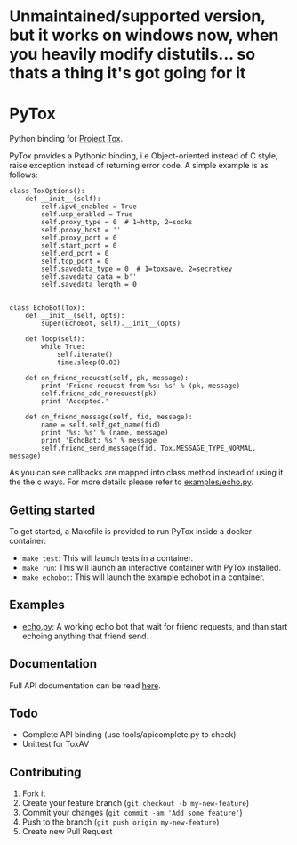 # Unmaintained/supported version, but it works on windows now, when you heavily modify distutils... so thats a thing it's got going for it

# PyTox

Python binding for [Project Tox](https://github.com/TokTok/c-toxcore).


PyTox provides a Pythonic binding, i.e Object-oriented instead of C
style, raise exception instead of returning error code. A simple example
is as follows:

``` sourceCode python
class ToxOptions():
    def __init__(self):
        self.ipv6_enabled = True
        self.udp_enabled = True
        self.proxy_type = 0  # 1=http, 2=socks
        self.proxy_host = ''
        self.proxy_port = 0
        self.start_port = 0
        self.end_port = 0
        self.tcp_port = 0
        self.savedata_type = 0  # 1=toxsave, 2=secretkey
        self.savedata_data = b''
        self.savedata_length = 0


class EchoBot(Tox):
    def __init__(self, opts):
        super(EchoBot, self).__init__(opts)

    def loop(self):
        while True:
            self.iterate()
            time.sleep(0.03)

    def on_friend_request(self, pk, message):
        print 'Friend request from %s: %s' % (pk, message)
        self.friend_add_norequest(pk)
        print 'Accepted.'

    def on_friend_message(self, fid, message):
        name = self.self_get_name(fid)
        print '%s: %s' % (name, message)
        print 'EchoBot: %s' % message
        self.friend_send_message(fid, Tox.MESSAGE_TYPE_NORMAL, message)
```

As you can see callbacks are mapped into class method instead of using
it the the c ways. For more details please refer to
[examples/echo.py](https://github.com/TokTok/py-toxcore-c/blob/master/examples/echo.py).

## Getting started

To get started, a Makefile is provided to run PyTox inside a docker
container:

  - `make test`: This will launch tests in a container.
  - `make run`: This will launch an interactive container with PyTox
    installed.
  - `make echobot`: This will launch the example echobot in a
    container.

## Examples

  - [echo.py](https://github.com/TokTok/py-toxcore-c/blob/master/examples/echo.py):
    A working echo bot that wait for friend requests, and than start
    echoing anything that friend send.

## Documentation

Full API documentation can be read
[here](http://aitjcize.github.io/PyTox/).

## Todo

  - Complete API binding (use tools/apicomplete.py to check)
  - Unittest for ToxAV

## Contributing

1.  Fork it
2.  Create your feature branch (`git checkout -b my-new-feature`)
3.  Commit your changes (`git commit -am 'Add some feature'`)
4.  Push to the branch (`git push origin my-new-feature`)
5.  Create new Pull Request
